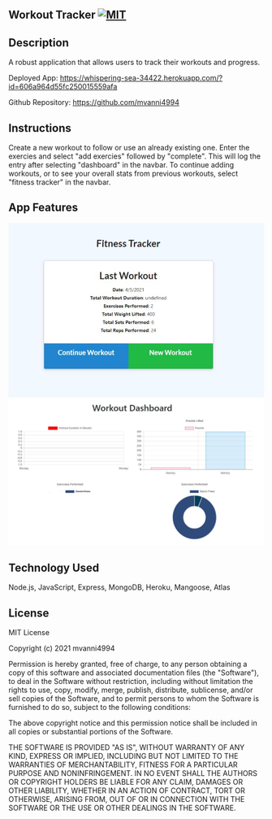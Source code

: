 ## Workout Tracker [![MIT](https://img.shields.io/badge/License-MIT-yellow.svg)](https://opensource.org/licenses/MIT)

## Description
A robust application that allows users to track their workouts and progress.

Deployed App: https://whispering-sea-34422.herokuapp.com/?id=606a964d55fc250015559afa

Github Repository: https://github.com/mvanni4994

## Instructions
Create a new workout to follow or use an already existing one.
Enter the exercies and select "add exercies" followed by "complete".
This will log the entry after selecting "dashboard" in the navbar.
To continue adding workouts, or to see your overall stats from previous workouts, select "fitness tracker" in the navbar.

## App Features

![image](assets/wtMain.JPG)
![image](assets/workoutTrackerExample.JPG)

## Technology Used
Node.js, JavaScript, Express, MongoDB, Heroku, Mangoose, Atlas

## License

MIT License

Copyright (c) 2021 mvanni4994

Permission is hereby granted, free of charge, to any person obtaining a copy of this software and associated documentation files (the "Software"), to deal in the Software without restriction, including without limitation the rights to use, copy, modify, merge, publish, distribute, sublicense, and/or sell copies of the Software, and to permit persons to whom the Software is furnished to do so, subject to the following conditions:

The above copyright notice and this permission notice shall be included in all copies or substantial portions of the Software.

THE SOFTWARE IS PROVIDED "AS IS", WITHOUT WARRANTY OF ANY KIND, EXPRESS OR IMPLIED, INCLUDING BUT NOT LIMITED TO THE WARRANTIES OF MERCHANTABILITY, FITNESS FOR A PARTICULAR PURPOSE AND NONINFRINGEMENT. IN NO EVENT SHALL THE AUTHORS OR COPYRIGHT HOLDERS BE LIABLE FOR ANY CLAIM, DAMAGES OR OTHER LIABILITY, WHETHER IN AN ACTION OF CONTRACT, TORT OR OTHERWISE, ARISING FROM, OUT OF OR IN CONNECTION WITH THE SOFTWARE OR THE USE OR OTHER DEALINGS IN THE SOFTWARE.
